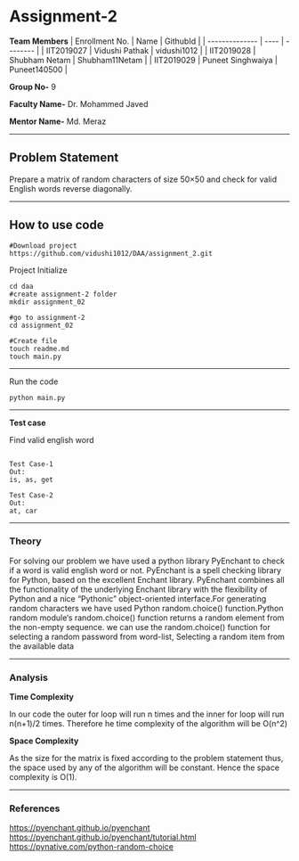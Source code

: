 # Assignment-2

**Team Members**
|   Enrollment No.  |   Name   | GithubId |
|   --------------  |   ----   | -------- |
|    IIT2019027  |   Vidushi Pathak | vidushi1012 |
|    IIT2019028  |   Shubham Netam | Shubham11Netam | 
|    IIT2019029 |   Puneet Singhwaiya | Puneet140500 |

**Group No-** 9

**Faculty Name-** Dr. Mohammed Javed

**Mentor Name-** Md. Meraz

---
## Problem Statement
Prepare a matrix of random characters of size 50×50 and check for valid English words reverse diagonally.

---
## How to use code

```
#Download project
https://github.com/vidushi1012/DAA/assignment_2.git
```
Project Initialize 
```
cd daa
#create assignment-2 folder
mkdir assignment_02

#go to assignment-2
cd assignment_02

#Create file
touch readme.md
touch main.py

```
---

Run the code
```
python main.py
```
---


**Test case**

Find valid english word
```

Test Case-1
Out:
is, as, get

Test Case-2
Out:
at, car
```

---

### Theory
For solving our problem we have used a python library PyEnchant to check if a word is valid english word or not. PyEnchant is a spell checking library for Python, based on the excellent Enchant library. PyEnchant combines all the functionality of the underlying Enchant library with the flexibility of Python and a nice “Pythonic” object-oriented interface.For generating random characters we have used Python random.choice() function.Python random module‘s random.choice() function returns a random element from the non-empty sequence. we can use the random.choice() function for selecting a random password from word-list, Selecting a random item from the available data

---

### Analysis

**Time Complexity**

In our code the outer for loop will
run n times and the inner for loop will run n(n+1)/2 times.
Therefore he time complexity of the algorithm will be O(n^2)


**Space Complexity**

As the size for the matrix is fixed according to the problem
statement thus, the space used by any of the algorithm will be
constant. Hence the space complexity is O(1).

---

### References

https://pyenchant.github.io/pyenchant</br>
https://pyenchant.github.io/pyenchant/tutorial.html</br>
https://pynative.com/python-random-choice

